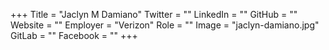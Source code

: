 +++
Title = "Jaclyn M Damiano"
Twitter = ""
LinkedIn = ""
GitHub = ""
Website = ""
Employer = "Verizon"
Role = ""
Image = "jaclyn-damiano.jpg"
GitLab = ""
Facebook = ""
+++
